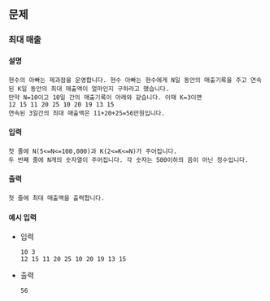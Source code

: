 ## 문제

### 최대 매출

#### 설명
```
현수의 아빠는 제과점을 운영합니다. 현수 아빠는 현수에게 N일 동안의 매출기록을 주고 연속된 K일 동안의 최대 매출액이 얼마인지 구하라고 했습니다.
만약 N=10이고 10일 간의 매출기록이 아래와 같습니다. 이때 K=3이면
12 15 11 20 25 10 20 19 13 15
연속된 3일간의 최대 매출액은 11+20+25=56만원입니다.
```

#### 입력
```
첫 줄에 N(5<=N<=100,000)과 K(2<=K<=N)가 주어집니다.
두 번째 줄에 N개의 숫자열이 주어집니다. 각 숫자는 500이하의 음이 아닌 정수입니다.
```

#### 출력
```
첫 줄에 최대 매출액을 출력합니다.
```

#### 예시 입력
- 입력
    ```
    10 3
    12 15 11 20 25 10 20 19 13 15
    ```
- 출력
    ```
    56
    ```